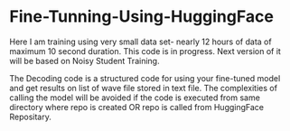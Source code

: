 # Fine-Tunning-Using-HuggingFace

Here I am training using very small data set- nearly 12 hours of data of maximum 10 second duration. This code is in progress. Next version of it will be based on Noisy Student Training. 


The Decoding code is a structured code for using your fine-tuned model and get results on list of wave file stored in text file. The complexities of calling the model will be avoided if the code is executed from same directory where repo is created OR repo is called from HuggingFace Repositary.
